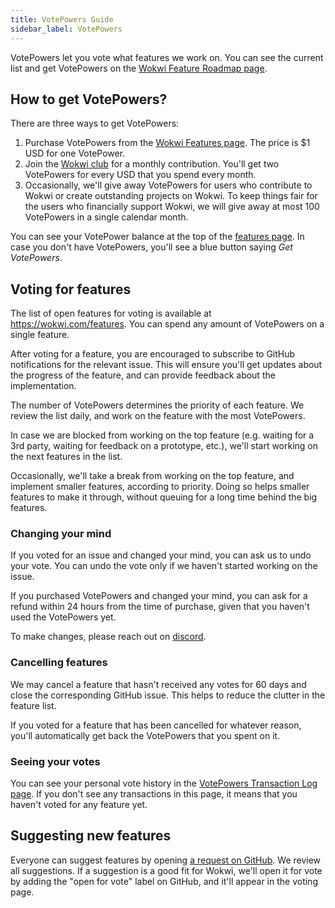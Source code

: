 ```yaml
---
title: VotePowers Guide
sidebar_label: VotePowers
---
```


VotePowers let you vote what features we work on. You can see the current list and get VotePowers on the [Wokwi Feature Roadmap page](https://wokwi.com/features).

## How to get VotePowers?

There are three ways to get VotePowers:

1. Purchase VotePowers from the [Wokwi Features page](https://wokwi.com/features). The price is $1 USD for one VotePower.
2. Join the [Wokwi club](https://wokwi.com/club?ref=docs_votepowers) for a monthly contribution. You'll get two VotePowers for every USD that you spend every month.
3. Occasionally, we'll give away VotePowers for users who contribute to Wokwi or create outstanding projects on Wokwi. To keep things fair for the users who financially support Wokwi, we will give away at most 100 VotePowers in a single calendar month.

You can see your VotePower balance at the top of the [features page](https://wokwi.com/features). In case you don't have VotePowers, you'll see a blue button saying _Get VotePowers_.

## Voting for features

The list of open features for voting is available at https://wokwi.com/features.
You can spend any amount of VotePowers on a single feature.

After voting for a feature, you are encouraged to subscribe to GitHub notifications for the relevant issue. This will ensure you'll get updates about the progress of the feature, and can provide feedback about the implementation.

The number of VotePowers determines the priority of each feature. We review the list daily, and work on the feature with the most VotePowers.

In case we are blocked from working on the top feature (e.g. waiting for a 3rd party, waiting for feedback on a prototype, etc.), we'll start working on the next features in the list.

Occasionally, we'll take a break from working on the top feature, and implement smaller features, according to priority. Doing so helps smaller features to make it through, without queuing for a long time behind the big features.

### Changing your mind

If you voted for an issue and changed your mind, you can ask us to undo your vote. You can undo the vote only if we haven't started working on the issue.

If you purchased VotePowers and changed your mind, you can ask for a refund within 24 hours from the time of purchase, given that you haven't used the VotePowers yet.

To make changes, please reach out on [discord](https://wokwi.com/discord).

### Cancelling features

We may cancel a feature that hasn't received any votes for 60 days and close the corresponding GitHub issue. This helps to reduce the clutter in the feature list.

If you voted for a feature that has been cancelled for whatever reason, you'll automatically get back the VotePowers that you spent on it.

### Seeing your votes

You can see your personal vote history in the [VotePowers Transaction Log page](https://wokwi.com/features/history). If you don't see any transactions in this page, it means that you haven't voted for any feature yet.

## Suggesting new features

Everyone can suggest features by opening [a request on GitHub](https://github.com/wokwi/wokwi-features/issues/new?labels=enhancement&template=feature_request.md&title=). We review all suggestions. If a suggestion is a good fit for Wokwi, we'll open it for vote by adding the "open for vote" label on GitHub, and it'll appear in the voting page.

